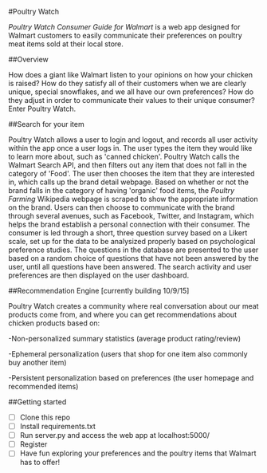 #Poultry Watch

*Poultry Watch Consumer Guide for Walmart* is a web app designed for Walmart customers to easily communicate their preferences on poultry meat items sold at their local store.

##Overview

How does a giant like Walmart listen to your opinions on how your chicken is raised? How do they satisfy all of their customers when we are clearly unique, special snowflakes, and we all have our own preferences? How do they adjust in order to communicate their values to their unique consumer? Enter Poultry Watch.

##Search for your item

Poultry Watch allows a user to login and logout, and records all user activity within the app once a user logs in. The user types the item they would like to learn more about, such as 'canned chicken'. Poultry Watch calls the Walmart Search API, and then filters out any item that does not fall in the category of 'Food'. The user then chooses the item that they are interested in, which calls up the brand detail webpage. Based on whether or not the brand falls in the category of having 'organic' food items, the *Poultry Farming* Wikipedia webpage is scraped to show the appropriate information on the brand. Users can then choose to communicate with the brand through several avenues, such as Facebook, Twitter, and Instagram, which helps the brand establish a personal connection with their consumer. The consumer is led through a short, three question survey based on a Likert scale, set up for the data to be analysized properly based on psychological preference studies. The questions in the database are presented to the user based on a random choice of questions that have not been answered by the user, until all questions have been answered. The search activity and user preferences are then displayed on the user dashboard.

##Recommendation Engine [currently building 10/9/15]

Poultry Watch creates a community where real conversation about our meat products come from, and where you can get recommendations about chicken products based on:

-Non-personalized summary statistics (average product rating/review)

-Ephemeral personalization (users that shop for one item also commonly buy another item)

-Persistent personalization based on preferences (the user homepage and recommended items)

##Getting started

- [ ] Clone this repo
- [ ] Install requirements.txt
- [ ] Run server.py and access the web app at localhost:5000/
- [ ] Register
- [ ] Have fun exploring your preferences and the poultry items that Walmart has to offer!
